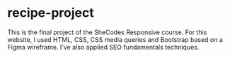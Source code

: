 # recipe-project
This is the final project of the SheCodes Responsive course. For this website, I used HTML, CSS, CSS media queries and Bootstrap based on a Figma wireframe. I've also applied SEO fundamentals techniques.
